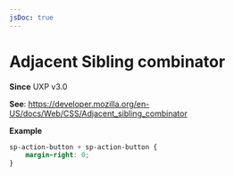 ```yaml
---
jsDoc: true
---
```

# Adjacent Sibling combinator

**Since** UXP v3.0

**See**: https://developer.mozilla.org/en-US/docs/Web/CSS/Adjacent_sibling_combinator

**Example**

```css
sp-action-button + sp-action-button {
    margin-right: 0;
}
```